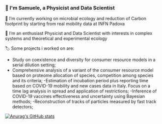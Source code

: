 ### 👋 I'm Samuele, a Physicist and Data Scientist

🔭 I’m currently working on microbial ecology and reduction of Carbon footprint by starting from real mobility data at INFN Padova

🌱 I’m an enthusiast Physicist and Data Scientist with interests in complex systems and theoretical and experimental ecology

🏷️ Some projects i worked on are:

- Study on coexistence and diversity for consumer resource models in a serial dilution setting;
- Comprehensive analysis of a variant of the consumer resource model based on proteome allocation of species, competition among species and its criteria;
-Estimation of incubation period plus reporting time based on COVID-19 mobility and new cases data in Italy. Focus on a time lag analysis in spread and application of restrictions;
-Inference of COVID-19 vaccines effectiveness and uncertainty using Bayesian methods;
-Reconstruction of tracks of particles measured by fast track detectors;

[![Anurag's GitHub stats](https://github-readme-stats.vercel.app/api?username=samuelelipani)](https://github.com/anuraghazra/github-readme-stats)
